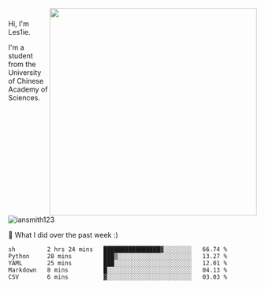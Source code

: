 <img align="right" src="https://github-readme-stats.vercel.app/api?username=iansmith123&show_icons=true&hide_border=true" width="420">

### 
Hi, I'm Les1ie. 

I'm a student from the University of Chinese Academy of Sciences.

<img src="https://komarev.com/ghpvc/?username=iansmith123" alt="iansmith123" />




🔭 What I did over the past week :)
<!--START_SECTION:waka-->
```text
sh         2 hrs 24 mins   ████████████████▓░░░░░░░░   66.74 % 
Python     28 mins         ███▒░░░░░░░░░░░░░░░░░░░░░   13.27 % 
YAML       25 mins         ███░░░░░░░░░░░░░░░░░░░░░░   12.01 % 
Markdown   8 mins          █░░░░░░░░░░░░░░░░░░░░░░░░   04.13 % 
CSV        6 mins          ▓░░░░░░░░░░░░░░░░░░░░░░░░   03.03 % 
```
<!--END_SECTION:waka-->


<!--
**IanSmith123/IanSmith123** is a ✨ _special_ ✨ repository because its `README.md` (this file) appears on your GitHub profile.
<img src="https://github.githubassets.com/images/spinners/octocat-spinner-64.gif">

Here are some ideas to get you started:

- 🔭 I’m currently working on ...
- 🌱 I’m currently learning ...
- 👯 I’m looking to collaborate on ...
- 🤔 I’m looking for help with ...
- 💬 Ask me about ...
- 📫 How to reach me: ...
- 😄 Pronouns: ...
- ⚡ Fun fact: ...
-->
